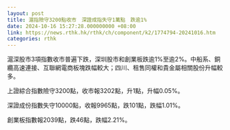 ```yaml
---
layout: post
title: 滬指險守3200點收市　深證成指失守1萬點　跌逾1%
date: 2024-10-16 15:27:28.000000000 +08:00
link: https://news.rthk.hk/rthk/ch/component/k2/1774794-20241016.htm
categories: rthk
---
```


滬深股市3項指數收市普遍下跌，深圳股市和創業板跌逾1%至逾2%。中船系、銅纜高速連接、互聯網電商板塊跌幅較大；四川、租售同權和貴金屬相關股份升幅較多。

上證綜合指數險守3200點，收市報3202點，升1點，升幅0.05%。

深證成份指數失守10000點，收報9965點，跌101點，跌幅1.01%。

創業板指數報2039點，跌46點，跌幅2.21%。
